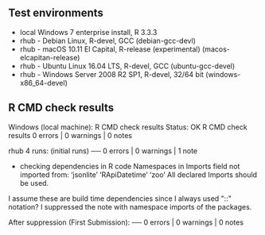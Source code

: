 ## Test environments
* local Windows 7 enterprise install, R 3.3.3
* rhub - Debian Linux, R-devel, GCC (debian-gcc-devl)
* rhub - macOS 10.11 El Capital, R-release (experimental) (macos-elcapitan-release)
* rhub - Ubuntu Linux 16.04 LTS, R-devel, GCC (ubuntu-gcc-devel)
* rhub - Windows Server 2008 R2 SP1, R-devel, 32/64 bit (windows-x86_64-devel)

## R CMD check results

Windows (local machine):
R CMD check results
Status: OK
R CMD check results
0 errors | 0 warnings | 0 notes

rhub 4 runs: (initial runs)
── 0 errors | 0 warnings  | 1 note  
*  checking dependencies in R code
   Namespaces in Imports field not imported from:
     ‘jsonlite’ ‘RApiDatetime’ ‘zoo’
     All declared Imports should be used.

I assume these are build time dependencies since I always
used "::" notation?
I suppressed the note with namespace imports of the packages.

After suppression (First Submission):
── 0 errors | 0 warnings | 0 notes
